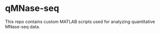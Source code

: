 # qMNase-seq
This repo contains custom MATLAB scripts used for analyzing quantitative MNase-seq data.

